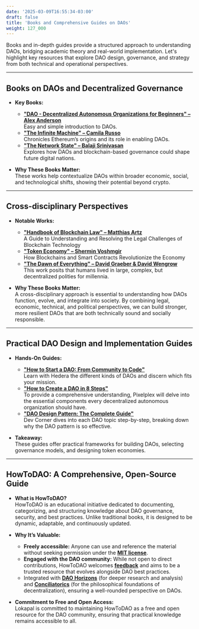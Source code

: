 ```yaml
---
date: '2025-03-09T16:55:34-03:00'
draft: false
title: 'Books and Comprehensive Guides on DAOs'
weight: 127_000
---
```


Books and in-depth guides provide a structured approach to understanding DAOs, bridging academic theory and real-world implementation. Let's highlight key resources that explore DAO design, governance, and strategy from both technical and operational perspectives.  

---

## **Books on DAOs and Decentralized Governance**  

- **Key Books:**  
  - [**"DAO - Decentralized Autonomous Organizations for Beginners" – Alex Anderson**](https://www.amazon.com/DAO-Decentralized-Organizations-Introduction-Organization-ebook/dp/B09DT9XF99)  
  Easy and simple introduction to DAOs.  
  - [**"The Infinite Machine" – Camila Russo**](https://www.amazon.com/Infinite-Machine-Crypto-hackers-Building-Internet/dp/0062886142)  
  Chronicles Ethereum’s origins and its role in enabling DAOs.  
  - [**"The Network State" – Balaji Srinivasan**](https://www.amazon.com/Network-State-How-Start-Country-ebook/dp/B09VPKZR3G)  
  Explores how DAOs and blockchain-based governance could shape future digital nations.  

- **Why These Books Matter:**  
These works help contextualize DAOs within broader economic, social, and technological shifts, showing their potential beyond crypto.  

---

## **Cross-disciplinary Perspectives**

- **Notable Works:**  
  - [**"Handbook of Blockchain Law" – Matthias Artz**](https://www.amazon.com/Handbook-Blockchain-Law-Understanding-Challenges/dp/9403517638)  
  A Guide to Understanding and Resolving the Legal Challenges of Blockchain Technology
  - [**"Token Economy" – Shermin Voshmgir**](https://www.amazon.com/Token-Economy-Blockchains-Contracts-Revolutionize/dp/3982103827)  
  How Blockchains and Smart Contracts Revolutionize the Economy
  - [**"The Dawn of Everything" – David Graeber & David Wengrow**](https://www.amazon.com/Dawn-Everything-New-History-Humanity/dp/B08TYBMHGV/ref=sr_1_1?s=books&sr=1-1)  
  This work posits that humans lived in large, complex, but decentralized polities for millennia.

- **Why These Books Matter:**  
A cross-disciplinary approach is essential to understanding how DAOs function, evolve, and integrate into society. By combining legal, economic, technical, and political perspectives, we can build stronger, more resilient DAOs that are both technically sound and socially responsible.

---

## **Practical DAO Design and Implementation Guides**  

- **Hands-On Guides:**  
  - [**"How to Start a DAO: From Community to Code"**](https://hedera.com/learning/decentralized-finance/how-to-start-a-dao)  
  Learn with Hedera the different kinds of DAOs and discern which fits your mission. 
  - [**"How to Create a DAO in 8 Steps"**](https://pixelplex.io/blog/how-to-create-a-dao/)  
  To provide a comprehensive understanding, Pixelplex will delve into the essential components every decentralized autonomous organization should have.
  - [**"DAO Design Pattern: The Complete Guide"**](https://medium.com/@devcorner/dao-design-pattern-the-complete-guide-f8246f227091#:~:text=Improved%20Testability%20%F0%9F%A7%AA,logic%20independently%20of%20data%20logic.)  
  Dev Corner dives into each DAO topic step-by-step, breaking down why the DAO pattern is so effective.

- **Takeaway:**  
These guides offer practical frameworks for building DAOs, selecting governance models, and designing token economies.  

---

## **HowToDAO: A Comprehensive, Open-Source Guide**  

- **What is HowToDAO?**  
  HowToDAO is an educational initiative dedicated to documenting, categorizing, and structuring knowledge about DAO governance, security, and best practices. Unlike traditional books, it is designed to be dynamic, adaptable, and continuously updated.  


- **Why It’s Valuable:**  
  - **Freely accessible:** Anyone can use and reference the material without seeking permission under the [**MIT license**](../../../../license/).  
  - **Engaged with the DAO community:** While not open to direct contributions, HowToDAO welcomes [**feedback**](../../../../contact/) and aims to be a trusted resource that evolves alongside DAO best practices.  
  - Integrated with [**DAO Horizons**](https://lokapal-xyz.github.io/research/) (for deeper research and analysis) and [**Conciliatorics**](https://lokapal-xyz.github.io/foundations/) (for the philosophical foundations of decentralization), ensuring a well-rounded perspective on DAOs.  

- **Commitment to Free and Open Access:**  
  Lokapal is committed to maintaining HowToDAO as a free and open resource for the DAO community, ensuring that practical knowledge remains accessible to all.  

